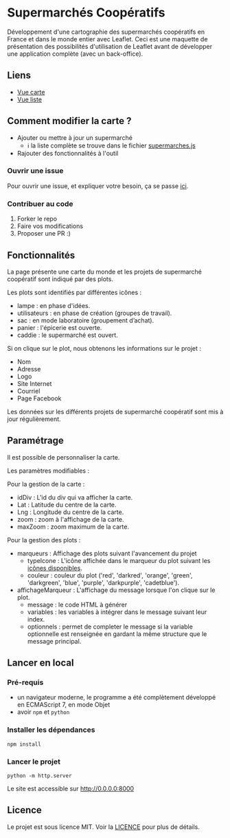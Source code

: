 # Supermarchés Coopératifs

Développement d'une cartographie des supermarchés coopératifs en France et dans le monde entier avec Leaflet.
Ceci est une maquette de présentation des possibilités d'utilisation de Leaflet avant de développer une application complète (avec un back-office).

## Liens

- [Vue carte](https://interfoodcoop.github.io/supermarches_cooperatifs)
- [Vue liste](https://interfoodcoop.github.io/supermarches_cooperatifs/liste.html)

## Comment modifier la carte ?

- Ajouter ou mettre à jour un supermarché
   - ℹ️ la liste complète se trouve dans le fichier [supermarches.js](./json/supermarches.js)
- Rajouter des fonctionnalités à l'outil

### Ouvrir une issue

Pour ouvrir une issue, et expliquer votre besoin, ça se passe [ici](https://github.com/interfoodcoop/supermarches_cooperatifs/issues).

### Contribuer au code

1. Forker le repo
2. Faire vos modifications
3. Proposer une PR :)

## Fonctionnalités

La page présente une carte du monde et les projets de supermarché coopératif sont indiqué par des plots.

Les plots sont identifiés par différentes icônes :
- lampe : en phase d'idées.
- utilisateurs : en phase de création (groupes de travail).
- sac : en mode laboratoire (groupement d’achat).
- panier : l'épicerie est ouverte.
- caddie : le supermarché est ouvert.

Si on clique sur le plot, nous obtenons les informations sur le projet :
- Nom 
- Adresse
- Logo
- Site Internet
- Courriel
- Page Facebook

Les données sur les différents projets de supermarché coopératif sont mis à jour régulièrement.

## Paramétrage

Il est possible de personnaliser la carte.

Les paramètres modifiables :

Pour la gestion de la carte :
- idDiv : L'id du div qui va afficher la carte.
- Lat : Latitude du centre de la carte.
- Lng : Longitude du centre de la carte.
- zoom : zoom à l'affichage de la carte.
- maxZoom : zoom maximum de la carte.

Pour la gestion des plots :
- marqueurs : Affichage des plots suivant l'avancement du projet
   - typeIcone : L'icône affichée dans le marqueur du plot suivant les [icônes disponibles](https://fontawesome.com/v4.7.0/icons/).
   - couleur : couleur du plot ('red', 'darkred', 'orange', 'green', 'darkgreen', 'blue', 'purple', 'darkpurple', 'cadetblue').
- affichageMarqueur : L'affichage du message lorsque l'on clique sur le plot.
   - message : le code HTML à générer
   - variables : les variables à intégrer dans le message suivant leur index.
   - optionnels : permet de completer le message si la variable optionnelle est renseignée en gardant la même structure que le message principal.

## Lancer en local

### Pré-requis

- un navigateur moderne, le programme a été complètement développé en ECMAScript 7, en mode Objet
- avoir `npm` et `python`

### Installer les dépendances

```
npm install
```

### Lancer le projet

```
python -m http.server
```

Le site est accessible sur http://0.0.0.0:8000

## Licence

Le projet est sous licence MIT. Voir la [LICENCE](./LICENSE) pour plus de détails.
